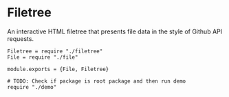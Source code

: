 Filetree
========

An interactive HTML filetree that presents file data in the style of Github API
requests.

    Filetree = require "./filetree"
    File = require "./file"

    module.exports = {File, Filetree}

    # TODO: Check if package is root package and then run demo
    require "./demo"

